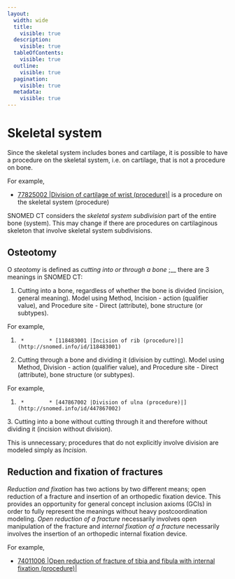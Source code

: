 ```yaml
---
layout:
  width: wide
  title:
    visible: true
  description:
    visible: true
  tableOfContents:
    visible: true
  outline:
    visible: true
  pagination:
    visible: true
  metadata:
    visible: true
---
```


# Skeletal system

Since the skeletal system includes bones and cartilage, it is possible to have a procedure on the skeletal system, i.e. on cartilage, that is not a procedure on bone.

For example,

* [77825002 |Division of cartilage of wrist (procedure)|](http://snomed.info/id/77825002) is a procedure on the skeletal system (procedure)

SNOMED CT considers the  _skeletal system subdivision_ part of the entire bone (system). This may change if there are procedures on cartilaginous skeleton that involve skeletal system subdivisions.

## Osteotomy

O _steotomy_ is defined as  _cutting into or through a bone_ ;__ there are 3 meanings in SNOMED CT:

  1. Cutting into a bone, regardless of whether the bone is divided (incision, general meaning). Model using Method, Incision - action (qualifier value), and Procedure site - Direct (attribute), bone structure (or subtypes).

For example, 

  1.      *        * [118483001 |Incision of rib (procedure)|](http://snomed.info/id/118483001)
  2. Cutting through a bone and dividing it (division by cutting). Model using Method, Division - action (qualifier value), and Procedure site - Direct (attribute), bone structure (or subtypes).

For example, 

  1.      *        * [447867002 |Division of ulna (procedure)|](http://snomed.info/id/447867002)

3\. Cutting into a bone without cutting through it and therefore without dividing it (incision without division). 

This is unnecessary; procedures that do not explicitly involve division are modeled simply as  _Incision_.

## Reduction and fixation of fractures

 _Reduction and fixation_ has two actions by two different means; open reduction of a fracture and insertion of an orthopedic fixation device. This provides an opportunity for general concept inclusion axioms (GCIs) in order to fully represent the meanings without heavy postcoordination modeling.  _Open reduction of a fracture_ necessarily involves open manipulation of the fracture and  _internal fixation of a fracture_ necessarily involves the insertion of an orthopedic internal fixation device.

For example, 

* [74011006 |Open reduction of fracture of tibia and fibula with internal fixation (procedure)|](http://snomed.info/id/74011006)

  

